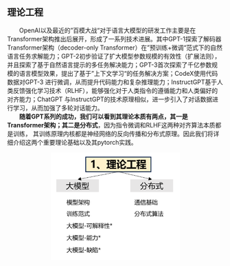 ## 理论工程
&emsp;&emsp;OpenAI以及最近的”百模大战“对于语言大模型的研发工作主要是在Transformer架构推出后展开，形成了一系列技术进展。其中GPT-1探索了解码器
Transformer架构（decoder-only Transformer）在”预训练+微调“范式下的自然语言任务求解能力；GPT-2初步验证了扩大模型参数规模的有效性（扩展法则），
并且探索了基于自然语言提示的多任务解决能力；GPT-3首次探索了千亿参数规模的语言模型效果，提出了基于”上下文学习“的任务解决方案；CodeX使用代码数据对GPT-3
进行微调，从而提升代码能力和复杂推理能力；InstructGPT基于人类反馈强化学习技术（RLHF），能够强化对于人类指令的遵循能力和人类偏好的对齐能力；ChatGPT
与InstructGPT的技术原理相似，进一步引入了对话数据进行学习，从而加强了多轮对话能力。  
&emsp;&emsp;**随着GPT系列的成功，我们可以看到其理论本质有两点，其一是Transformer架构；其二是分布式**，因为指令微调和RLHF这两种对齐算法本质都是训练，
其训练原理内核都是神经网络的反向传播和分布式原理。因此我们将详细介绍这两个重要理论基础以及其pytorch实践。

<p align="center">
<img src="../项目附件/图/图2理论工程结构.png" width="300" />
</p>
